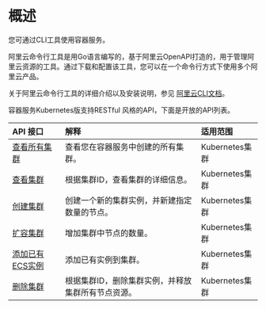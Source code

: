 # 概述

您可通过CLI工具使用容器服务。

阿里云命令行工具是用Go语言编写的，基于阿里云OpenAPI打造的，用于管理阿里云资源的工具。通过下载和配置该工具，您可以在一个命令行方式下使用多个阿里云产品。

关于阿里云命令行工具的详细介绍以及安装说明，参见 [阿里云CLI文档](https://www.alibabacloud.com/help/zh/product/29991.htm)。

容器服务Kubernetes版支持RESTful 风格的API，下面是开放的API列表。

|API 接口|解释|适用范围|
|:-----|:-|:---|
|[查看所有集群](/intl.zh-CN/CLI参考（旧版）/查看所有集群实例.md)|查看您在容器服务中创建的所有集群。|Kubernetes集群|
|[查看集群](/intl.zh-CN/CLI参考（旧版）/查看集群实例.md)|根据集群ID，查看集群的详细信息。|Kubernetes集群|
|[创建集群](/intl.zh-CN/CLI参考（旧版）/创建集群实例.md)|创建一个新的集群实例，并新建指定数量的节点。|Kubernetes集群|
|[扩容集群](/intl.zh-CN/CLI参考（旧版）/扩容集群实例.md)|增加集群中节点的数量。|Kubernetes集群|
|[添加已有ECS实例](/intl.zh-CN/CLI参考（旧版）/添加已有ECS实例.md)|添加已有实例到集群。|Kubernetes集群|
|[删除集群](/intl.zh-CN/CLI参考（旧版）/删除集群实例.md)|根据集群ID，删除集群实例，并释放集群所有节点资源。|Kubernetes集群|

